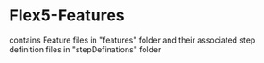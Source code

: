 ﻿# Flex5-Features
contains Feature files in "features" folder and their associated step definition files in "stepDefinations" folder
